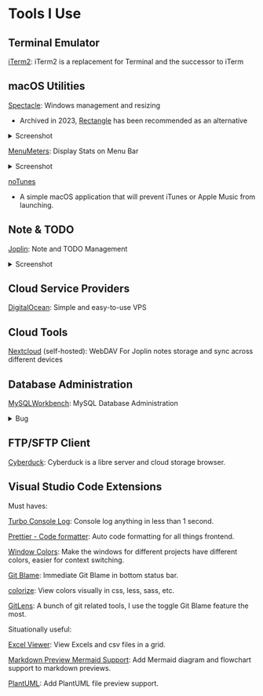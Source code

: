 # Tools I Use

## Terminal Emulator

[iTerm2](https://iterm2.com/): iTerm2 is a replacement for Terminal and the successor to iTerm

## macOS Utilities

[Spectacle](https://github.com/eczarny/spectacle): Windows management and resizing
- Archived in 2023, [Rectangle](https://github.com/rxhanson/Rectangle) has been recommended as an alternative

<details>
  <summary>Screenshot</summary>
  <img width="500" src="https://github.com/paradite/tools/assets/1209810/6959b877-e566-48e3-ad20-6b6fa6ff232f" />
</details>

[MenuMeters](https://github.com/yujitach/MenuMeters): Display Stats on Menu Bar

<details>
  <summary>Screenshot</summary>
  <img width="500" src="https://github.com/paradite/tools/assets/1209810/10d10d20-f1a4-44e2-a8d7-1bf594f023ca" />
</details>

[noTunes](https://github.com/tombonez/noTunes)
- A simple macOS application that will prevent iTunes or Apple Music from launching.

## Note & TODO

[Joplin](https://joplinapp.org/): Note and TODO Management

<details>
  <summary>Screenshot</summary>
  <img width="500" src="https://github.com/paradite/tools/assets/1209810/6ee20688-4bee-4005-851c-0d49e868f0e9" />
</details>

## Cloud Service Providers

[DigitalOcean](https://m.do.co/c/e2c39afc5bf9): Simple and easy-to-use VPS

## Cloud Tools

[Nextcloud](https://nextcloud.com/) (self-hosted): WebDAV For Joplin notes storage and sync across different devices

## Database Administration

[MySQLWorkbench](https://www.mysql.com/products/workbench/): MySQL Database Administration
<details>
  <summary>Bug</summary>
  Encoding error can be resolved by opening up the app via command line, instead of macOS GUI.
</details>

## FTP/SFTP Client

[Cyberduck](https://cyberduck.io/): Cyberduck is a libre server and cloud storage browser.

## Visual Studio Code Extensions

Must haves:

[Turbo Console Log](https://marketplace.visualstudio.com/items?itemName=ChakrounAnas.turbo-console-log): Console log anything in less than 1 second.

[Prettier - Code formatter](https://marketplace.visualstudio.com/items?itemName=esbenp.prettier-vscode): Auto code formatting for all things frontend.

[Window Colors](https://marketplace.visualstudio.com/items?itemName=stuart.unique-window-colors): Make the windows for different projects have different colors, easier for context switching.

[Git Blame](https://marketplace.visualstudio.com/items?itemName=waderyan.gitblame): Immediate Git Blame in bottom status bar.

[colorize](https://marketplace.visualstudio.com/items?itemName=kamikillerto.vscode-colorize): View colors visually in css, less, sass, etc.

[GitLens](https://marketplace.visualstudio.com/items?itemName=eamodio.gitlens): A bunch of git related tools, I use the toggle Git Blame feature the most.

Situationally useful:

[Excel Viewer](https://marketplace.visualstudio.com/items?itemName=GrapeCity.gc-excelviewer): View Excels and csv files in a grid.

[Markdown Preview Mermaid Support](https://marketplace.visualstudio.com/items?itemName=bierner.markdown-mermaid): Add Mermaid diagram and flowchart support to markdown previews.

[PlantUML](https://marketplace.visualstudio.com/items?itemName=jebbs.plantuml): Add PlantUML file preview support.
